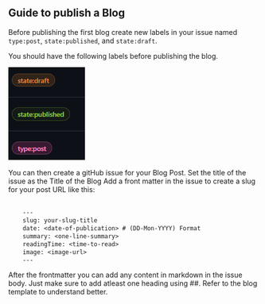 ## Guide to publish a Blog

Before publishing the first blog create new labels in your issue named `type:post`, `state:published`, and `state:draft`.

You should have the following labels before publishing the blog.

![](issue-labels.png "Labels")

You can then create a gitHub issue for your Blog Post.
Set the title of the issue as the Title of the Blog
Add a front matter in the issue to create a slug for your post URL like this:
##
        ---
        slug: your-slug-title
        date: <date-of-publication> # (DD-Mon-YYYY) Format
        summary: <one-line-summary>
        readingTime: <time-to-read>
        image: <image-url>
        ---

After the frontmatter you can add any content in markdown in the issue body. Just make sure to add atleast one heading using ##.
Refer to the blog template to understand better.




